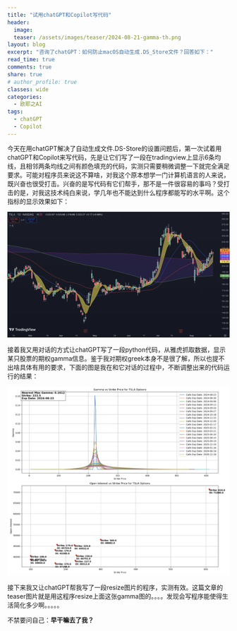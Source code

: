 ```yaml
---
title: "试用chatGPT和Copilot写代码"
header:
  image: 
  teaser: /assets/images/teaser/2024-08-21-gamma-th.png
layout: blog
excerpt: "咨询了chatGPT：如何防止macOS自动生成.DS_Store文件？回答如下："
read_time: true
comments: true
share: true
# author_profile: true
classes: wide
categories:
  - 欧耶之AI
tags:
  - chatGPT
  - Copilot
---
```


今天在用chatGPT解决了自动生成文件.DS-Store的设置问题后，第一次试着用chatGPT和Copilot来写代码，先是让它们写了一段在tradingview上显示6条均线，且相邻两条均线之间有颜色填充的代码，实测只需要稍微调整一下就完全满足要求。可能对程序员来说这不算啥，对我这个原本想学一门计算机语言的人来说，既兴奋也很受打击。兴奋的是写代码有它们帮手，那不是一件很容易的事吗？受打击的是，对我这技术纯白来说，学几年也不能达到什么程序都能写的水平啊。这个指标的显示效果如下：

![](/assets/images/2024/tsla-20240821.png)

接着我又用对话的方式让chatGPT写了一段python代码，从雅虎抓取数据，显示某只股票的期权gamma信息。鉴于我对期权greek本身不是很了解，所以也提不出啥具体有用的要求，下面的图是我在和它对话的过程中，不断调整出来的代码运行的结果：

![](/assets/images/2024/2024-08-21-gamma.png)

接下来我又让chatGPT帮我写了一段resize图片的程序，实测有效。这篇文章的teaser图片就是用这程序resize上面这张gamma图的。。。。发现会写程序能使得生活简化多少啊。。。。。

不禁要问自己：**早干嘛去了我？**